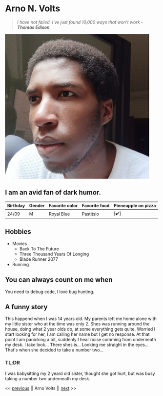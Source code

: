 # Arno N. Volts
> _I have not failed. I've just found 10,000 ways that won't work_ - _**Thomas Edison**_

![me](./assets/arno.jpg)

## I am an avid fan of dark humor. 

| Birthday | Gender | Favorite color | Favorite food | Pinneapple on pizza |
|----------|--------|----------------|---------------|---------------------|
|  24/09   |   M    |   Royal Blue   |   Pastitsio   | [:heavy_check_mark:]|


## Hobbies
- Movies
    - Back To The Future
    - Three Thousand Years Of Longing
    - Blade Runner 2077
- Running

## You can always count on me when
You need to debug code, I love bug hunting.

## A funny story
This happend when I was 14 years old. My parents left me home alone with my little sister who at the time was only 2. 
Shes was running around the house, doing what 2 year olds do, at some everything gets quite. 
Worried I start looking for her, I am calling her name but I get no response. At that point I am panicking a bit, suddenly I hear noise comming from underneath my desk.
I take look... There shes is... Looking me straight in the eyes... That's when she decided to take a number two... 

### TL;DR
I was babysitting my 2 yeard old sister, thought she got hurt, but was busy taking a number two underneath my desk. 

<< [previous](https://github.com/nathvda/) || Arno Volts || [next](https://github.com/A-Mariaule) >>
